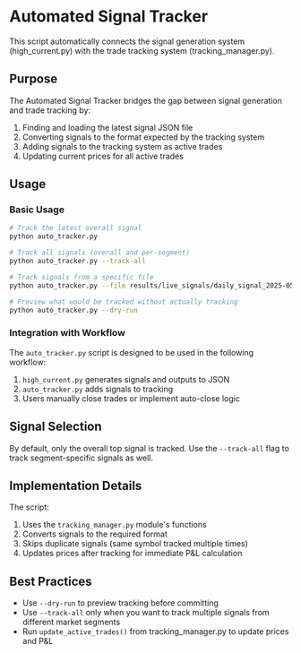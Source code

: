 # Automated Signal Tracker

This script automatically connects the signal generation system (high_current.py) with the trade tracking system (tracking_manager.py).

## Purpose

The Automated Signal Tracker bridges the gap between signal generation and trade tracking by:

1. Finding and loading the latest signal JSON file
2. Converting signals to the format expected by the tracking system
3. Adding signals to the tracking system as active trades
4. Updating current prices for all active trades

## Usage

### Basic Usage

```bash
# Track the latest overall signal
python auto_tracker.py

# Track all signals (overall and per-segment)
python auto_tracker.py --track-all

# Track signals from a specific file
python auto_tracker.py --file results/live_signals/daily_signal_2025-05-20.json

# Preview what would be tracked without actually tracking
python auto_tracker.py --dry-run
```

### Integration with Workflow

The `auto_tracker.py` script is designed to be used in the following workflow:

1. `high_current.py` generates signals and outputs to JSON
2. `auto_tracker.py` adds signals to tracking
3. Users manually close trades or implement auto-close logic

## Signal Selection

By default, only the overall top signal is tracked. Use the `--track-all` flag to track segment-specific signals as well.

## Implementation Details

The script:
1. Uses the `tracking_manager.py` module's functions
2. Converts signals to the required format
3. Skips duplicate signals (same symbol tracked multiple times)
4. Updates prices after tracking for immediate P&L calculation

## Best Practices

- Use `--dry-run` to preview tracking before committing
- Use `--track-all` only when you want to track multiple signals from different market segments
- Run `update_active_trades()` from tracking_manager.py to update prices and P&L
